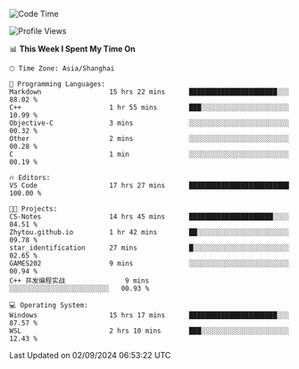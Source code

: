 <!--START_SECTION:waka-->
![Code Time](http://img.shields.io/badge/Code%20Time-1%2C945%20hrs%207%20mins-blue)

![Profile Views](http://img.shields.io/badge/Profile%20Views-2-blue)

📊 **This Week I Spent My Time On** 

```text
🕑︎ Time Zone: Asia/Shanghai

💬 Programming Languages: 
Markdown                 15 hrs 22 mins      ██████████████████████░░░   88.02 % 
C++                      1 hr 55 mins        ███░░░░░░░░░░░░░░░░░░░░░░   10.99 % 
Objective-C              3 mins              ░░░░░░░░░░░░░░░░░░░░░░░░░   00.32 % 
Other                    2 mins              ░░░░░░░░░░░░░░░░░░░░░░░░░   00.28 % 
C                        1 min               ░░░░░░░░░░░░░░░░░░░░░░░░░   00.19 % 

🔥 Editors: 
VS Code                  17 hrs 27 mins      █████████████████████████   100.00 % 

🐱‍💻 Projects: 
CS-Notes                 14 hrs 45 mins      █████████████████████░░░░   84.51 % 
Zhytou.github.io         1 hr 42 mins        ██░░░░░░░░░░░░░░░░░░░░░░░   09.78 % 
star_identification      27 mins             █░░░░░░░░░░░░░░░░░░░░░░░░   02.65 % 
GAMES202                 9 mins              ░░░░░░░░░░░░░░░░░░░░░░░░░   00.94 % 
C++ 并发编程实战               9 mins              ░░░░░░░░░░░░░░░░░░░░░░░░░   00.93 % 

💻 Operating System: 
Windows                  15 hrs 17 mins      ██████████████████████░░░   87.57 % 
WSL                      2 hrs 10 mins       ███░░░░░░░░░░░░░░░░░░░░░░   12.43 % 
```


 Last Updated on 02/09/2024 06:53:22 UTC
<!--END_SECTION:waka-->